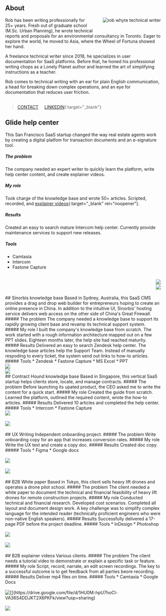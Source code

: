 ## About
<img id="img" style="float:right; padding-left:30px; padding-bottom:30px;" src="rob-whyte.jpg" alt="rob whyte technical writer" class="responsive-a" >  Rob has been writing professionally for 25+ years. Fresh out of graduate school (M.Sc. Urban Planning), he wrote technical reports and proposals for an environmental consultancy in Toronto. Eager to explore the world, he moved to Asia, where the Wheel of Fortuna showed her hand.

A freelance technical writer since 2018, he specializes in user documentation for SaaS platforms. Before that, he honed his professional writing chops as a Lonely Planet author and learned the art of simplifying instructions as a teacher. 

Rob comes to technical writing with an ear for plain English communication, a head for breaking down complex operations, and an eye for documentation that reduces user friction.  
 <br /> 

> [CONTACT](mailto:robbusan@yahoo.com)&nbsp;&nbsp;&nbsp;&nbsp;&nbsp;<a href="https://www.linkedin.com/in/robwhyte/">LINKEDIN</a>{:target="_blank"}


## Glide help center
This San Francisco SaaS startup changed the way real estate agents work by creating a digital platfom for transaction documents and an e-signature tool.
##### The problem
The company needed an expert writer to quickly learn the platform, write help center content, and create explainer videos.
##### My role
Took charge of the knowledge base and wrote 50+ articles. Scripted, recorded, and [explainer videos](https://help.glide.com/en/articles/5026910-how-to-create-an-offer-package){:target="_blank" rel="noopener"}.
##### Results
Created an easy to search mature Intercom help center. Currently provide maintenance services to support new releases.
##### Tools
* Camtasia
* Intercom
* Fastone Capture
<br />  
<img style="float:right;" src="images/glide-rob-whyte-1.png" class="responsive"/>
<br>  
<img style="float:right;" src="images/glide-rob-whyte-2.png" class="responsive"/>  
<br />  
<br />   
## Sinorbis knowledge base
Based in Sydney, Australia, this SaaS CMS provides a drag and drop web builder for entrepreneurs hoping to create an online presence in China. In addition to the intuitive UI, Sinorbis' hosting service delivers web access on the other side of China's Great Firewall.
<br>
##### The problem
The company needed a knowledge base to support its rapidly growing client base and revamp its technical support system.
<br>
##### My role
I built the company's knowledge base from scratch. The work started with a rough information architecture mapped out on a few PPT slides. Eighteen months later, the help site had reached maturity.
<br>
##### Results
Delivered an easy to search Zendesk help center. The knowledge base articles help the Support Team. Instead of manually respoding to every ticket, the system send out links to how-to articles.
<br>
##### Tools
* Zendesk
* Fastone Capture
* MS Excel
* PPT
<br />  
<img style="align:left;" src="images/sinorbis-rob-whyte-1.png" class="responsive"/>
<br>
<img style="align:left;" src="images/sinorbis-rob-whyte-2.png" class="responsive"/>  
<br />  
## Contract Hound knowledge base
Based in Singapore, this vertical SaaS startup helps clients store, locate, and manage contracts.
##### The problem
Before launching its upated product, the CEO asked me to write the content for a quick start.
##### My role
Created the guide from scratch. Learned the platform, outlined the required content, wrote the how-to articles.
##### Results
Delivered 10 articles and completed the help center.
##### Tools
* Intercom
* Fastone Capture
<br>
<img style="float:left;" src="images/hound-rob-whyte-1.png" class="responsive"/>
<br>
<br> 
<img style="float:left;" src="images/hound-rob-whyte-2.png" class="responsive"/>
<br />  
<br />   
## UX Writing
Independent onboarding project.
##### The problem
Write onboarding copy for an app that increases conversion rates.
##### My role
Write the UX text and create a copy doc.
##### Results
Created doc copy.
##### Tools
* Figma
* Google docs
<br>
<br>
<img style="float:left;" src="images/ux-rob-whyte-1.png" class="responsive"/>
<br><br> 
<img style="float:left;" src="images/ux-rob-whyte-2.png" class="responsive"/>  
<br />  
<br />   
## B2B White paper
Based in Tokyo, this client sells heavy lift drones and operates a drone pilot school.
##### The problem
The client needed a white paper to document the technical and financial feasibility of heavy lift drones for remote construction projects.
##### My role
Conducted technical and financial research. Developed cost scenarios. Completed all layout and document design work. A key challenge was to simplify complex language for the intended reader (technically proficient engineers who were non-native English speakers).
##### Results
Successfully delivered a 17-page PDF before the project deadline. 
##### Tools
* InDesign
* Photoshop
<br>
<br>
<img style="float:left;" src="images/drone-rob-whyte-2.png" class="responsive"/>
<br><br> 
<img style="float:left;" src="images/drone-rob-whyte-2.png" class="responsive"/>
<br />  
<br />   
## B2B explainer videos
Various clients.
##### The problem
The client needs a tutorial video to demonstrate or explain a specific task or feature.
##### My role
Script, record, narrate, an edit screen recordings. The key to a successful outcome is to get feedback from all parties beore recording. 
##### Results
Deliver mp4 files on time. 
##### Tools
* Camtasia
* Google Docs
<br>
<br>
[<img style="float:left;" src="video-rob-whyte-1.png" class="responsive"/>](https://drive.google.com/file/d/1HU0M-hpU7hoCl-VA36S4DDJKT2X6PKFk/view?usp=sharing)
<br><br> 
<img style="float:left;" src="images/drone-rob-whyte-2.png" class="responsive"/>

